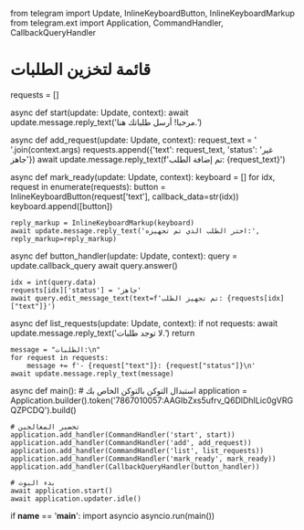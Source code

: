 from telegram import Update, InlineKeyboardButton, InlineKeyboardMarkup
from telegram.ext import Application, CommandHandler, CallbackQueryHandler

# قائمة لتخزين الطلبات
requests = []

async def start(update: Update, context):
    await update.message.reply_text('مرحبا! أرسل طلباتك هنا.')

async def add_request(update: Update, context):
    request_text = ' '.join(context.args)
    requests.append({'text': request_text, 'status': 'غير جاهز'})
    await update.message.reply_text(f'تم إضافة الطلب: {request_text}')

async def mark_ready(update: Update, context):
    keyboard = []
    for idx, request in enumerate(requests):
        button = InlineKeyboardButton(request['text'], callback_data=str(idx))
        keyboard.append([button])
    
    reply_markup = InlineKeyboardMarkup(keyboard)
    await update.message.reply_text('اختر الطلب الذي تم تجهيزه:', reply_markup=reply_markup)

async def button_handler(update: Update, context):
    query = update.callback_query
    await query.answer()
    
    idx = int(query.data)
    requests[idx]['status'] = 'جاهز'
    await query.edit_message_text(text=f'تم تجهيز الطلب: {requests[idx]["text"]}')

async def list_requests(update: Update, context):
    if not requests:
        await update.message.reply_text('لا توجد طلبات.')
        return

    message = "الطلبات:\n"
    for request in requests:
        message += f'- {request["text"]}: {request["status"]}\n'
    await update.message.reply_text(message)

async def main():
    # استبدال التوكن بالتوكن الخاص بك
    application = Application.builder().token('7867010057:AAGIbZxs5ufrv_Q6DlDhILic0gVRGQZPCDQ').build()

    # تحضير المعالجين
    application.add_handler(CommandHandler('start', start))
    application.add_handler(CommandHandler('add', add_request))
    application.add_handler(CommandHandler('list', list_requests))
    application.add_handler(CommandHandler('mark_ready', mark_ready))
    application.add_handler(CallbackQueryHandler(button_handler))

    # بدء البوت
    await application.start()
    await application.updater.idle()

if __name__ == '__main__':
    import asyncio
    asyncio.run(main())
